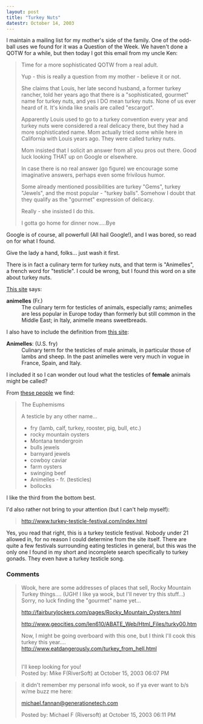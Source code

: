 ```yaml
---
layout: post
title: "Turkey Nuts"
datestr: October 14, 2003
---
```


I maintain a mailing list for my mother's side of the family.  One of the odd-ball uses we found for it was a Question of the Week.  We haven't done a QOTW for a while, but then today I got this email from my uncle Ken:
<blockquote>
Time for a more sophisticated QOTW from a real adult.</q>

Yup - this is really a question from my mother - believe it or not.</q>

She claims that Louis, her late second husband, a former turkey rancher, told her years ago that there is a "sophisticated, gourmet" name for turkey nuts, and yes I DO mean turkey nuts. None of us ever heard of it. It's kinda like snails are called "escargot".</q>

Apparently Louis used to go to a turkey convention every year and turkey nuts were considered a real delicacy there, but they had a more sophisticated name. Mom actually tried some while here in California with Louis years ago. They were called turkey nuts.</q>

Mom insisted that I solicit an answer from all you pros out there. Good luck looking THAT up on Google or elsewhere.</q>

In case there is no real answer (go figure) we encourage some imaginative answers, perhaps even some frivilous humor.</q>

Some already mentioned possibilities are turkey "Gems", turkey "Jewels", and the most popular - "turkey balls". Somehow I doubt that they qualify as the "gourmet" expression of delicacy.</q>

Really - she insisted I do this.</q>

I gotta go home for dinner now.....Bye</q>
</blockquote>

Google is of course, all powerfull (All hail Google!), and I was bored, so read on for what I found.

Give the lady a hand, folks... just wash it first.

There is in fact a culinary term for turkey nuts, and that term is "Animelles", a french word for "testicle".  I could be wrong, but I found this word on a site about turkey nuts.

<a href="http://www.psgrill.net/Encyclopedia/ENCYCLOPEDIA.html">This site</a> says:
<dl>
<dt><b>animelles</b> (Fr.)</dt>
<dd>The culinary term for testicles of animals, especially rams; animelles are less popular in Europe today than formerly but still common in the Middle East; in Italy, animelle means sweetbreads.</dd>
</dl>

I also have to include the definition from <a href="http://www.hoboes.com/html/Diner/oysters.shtml">this site</a>:
<dl>
<dt><b>Animelles</b>: (U.S. fry)</dt>
<dd>Culinary term for the testicles of male animals, in particular those of lambs and sheep. In the past animelles were very much in vogue in France, Spain, and Italy.</dd>
</dl>

I included it so I can wonder out loud what the testicles of <strong>female</strong> animals might be called?

From <a href="http://www.funlinked.com/testicle/fact.html">these people</a> we find:
<blockquote>
The Euphemisms

A testicle by any other name...
<ul>
<li>fry (lamb, calf, turkey, rooster, pig, bull, etc.)</li>
<li>rocky mountain oysters</li>
<li>Montana tendergroin</li>
<li>bulls jewels</li>
<li>barnyard jewels</li>
<li>cowboy caviar</li>
<li>farm oysters</li>
<li>swinging beef</li>
<li>Animelles - fr. (testicles)</li>
<li>bollocks</li>
</ul>
</blockquote>

I like the third from the bottom best.

I'd also rather not bring to your attention (but I can't help myself):
<blockquote>
<a href="http://www.turkey-testicle-festival.com/index.html" title=" Turkey Testicle Festival Official Site">http://www.turkey-testicle-festival.com/index.html</a>
</blockquote>

Yes, you read that right, this is a turkey testicle festival.  Nobody under 21 allowed in, for no reason I could determine from the site itself.  There are quite a few festivals surrounding eating testicles in general, but this was the only one I found in my short and incomplete search specifically to turkey gonads.  They even have a turkey testicle song.

### Comments

<blockquote>
Wook, here are some addresses of places that sell, Rocky Mountain Turkey things.... (UGH! I like ya wook, but I'll never try this stuff...)  Sorry, no luck finding the "gourmet" name yet...

<a href="http://fairburylockers.com/pages/Rocky_Mountain_Oysters.html">http://fairburylockers.com/pages/Rocky_Mountain_Oysters.html</a>

<a href="http://www.geocities.com/len610/ABATE_Web/Html_Files/turky00.htm">http://www.geocities.com/len610/ABATE_Web/Html_Files/turky00.htm</a>

Now, I might be going overboard with this one, but I think I'll cook this turkey this year....<br />
<a href="http://www.eatdangerously.com/turkey_from_hell.html">http://www.eatdangerously.com/turkey_from_hell.html</a>

<br />
I'll keep looking for you!
<div class="post-meta">Posted by: Mike F(RiverSoft) at October 15, 2003 06:07 PM</div> </blockquote>
<blockquote>
it didn't remember my personal info wook, so if ya ever want to b/s w/me buzz me here:

michael.fannan@generationetech.com
<div class="post-meta">Posted by: Michael F (Riversoft) at October 15, 2003 06:11 PM</div> </blockquote>

